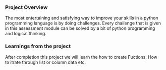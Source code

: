 ### Project Overview

 The most entertaining and satisfying way to improve your skills in a python programming language is by doing challenges. Every challenge that is given in this assessment module can be solved by a bit of python programming and logical thinking.


### Learnings from the project

 After completion this project we will learn the how to create Fuctions, How to itrate through list or column data etc.



